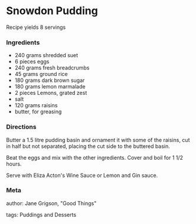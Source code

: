 # Snowdon Pudding

Recipe yields 8 servings 

### Ingredients
 * 240 grams shredded suet
 * 6 pieces eggs
 * 240 grams fresh breadcrumbs
 * 45 grams ground rice
 * 180 grams dark brown sugar
 * 180 grams lemon marmalade
 * 2 pieces Lemons, grated zest
 * salt
 * 120 grams raisins
 * butter, for greasing

### Directions

Butter a 1.5 litre pudding basin and ornament it with some of the raisins, cut in half but not separated, placing the cut side to the buttered basin.

Beat the eggs and mix with the other ingredients.  Cover and boil for 1 1/2 hours.

Serve with Eliza Acton's Wine Sauce or Lemon and Gin sauce.

### Meta
author: Jane Grigson, "Good Things"

tags: Puddings and Desserts

